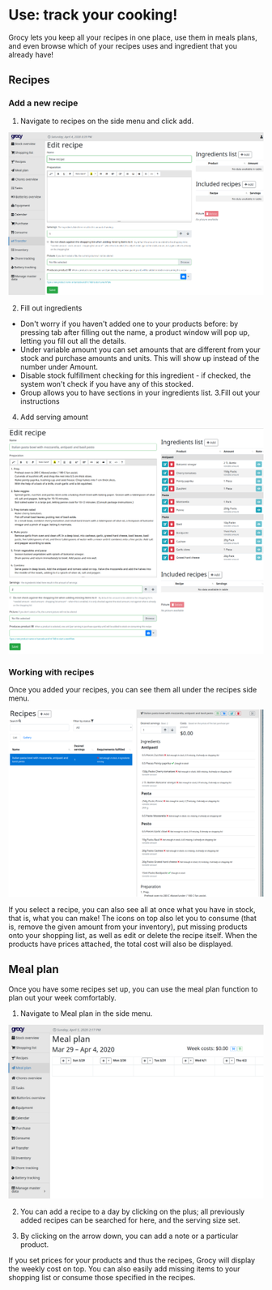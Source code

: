 # Use: track your cooking!
Grocy lets you keep all your recipes in one place, use them in meals plans, and even browse which of your recipes uses and ingredient that you already have!

## Recipes

### Add a new recipe

1. Navigate to recipes on the side menu and click add.

![Empty recipe](images/editrecipe.png)

2. Fill out ingredients
  - Don't worry if you haven't added one to your products before: by pressing tab after filling out the name, a product window will pop up, letting you fill out all the details.
  - Under variable amount you can set amounts that are different from your stock and purchase amounts and units. This will show up instead of the number under Amount.
  - Disable stock fulfillment checking for this ingredient - if checked, the system won't check if you have any of this stocked.
  - Group allows you to have sections in your ingredients list.
3.Fill out your instructions
4. Add serving amount

![Filled out recipe](images/editedrecipe.png) 

### Working with recipes

Once you added your recipes, you can see them all under the recipes side menu.

![Recipes menu](images/recipes.png)

If you select a recipe, you can also see all at once what you have in stock, that is, what you can make! The icons on top also let you to consume (that is, remove the given amount from your inventory), put missing products onto your shopping list, as well as edit or delete the recipe itself. When the products have prices attached, the total cost will also be displayed.

## Meal plan

Once you have some recipes set up, you can use the meal plan function to plan out your week comfortably.

1. Navigate to Meal plan in the side menu.

![Meal plan](images/mealplan.png)

2. You can add a recipe to a day by clicking on the plus; all previously added recipes can be searched for here, and the serving size set.

3. By clicking on the arrow down, you can add a note or a particular product.

If you set prices for your products and thus the recipes, Grocy will display the weekly cost on top. You can also easily add missing items to your shopping list or consume those specified in the recipes.
